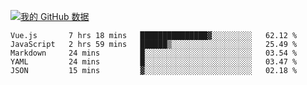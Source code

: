 [![我的 GitHub 数据](https://github-readme-stats.vercel.app/api?username=unbrain&?theme=dark)]()

<!--START_SECTION:waka-->
```text
Vue.js       7 hrs 18 mins   ███████████████▓░░░░░░░░░   62.12 % 
JavaScript   2 hrs 59 mins   ██████▒░░░░░░░░░░░░░░░░░░   25.49 % 
Markdown     24 mins         █░░░░░░░░░░░░░░░░░░░░░░░░   03.54 % 
YAML         24 mins         █░░░░░░░░░░░░░░░░░░░░░░░░   03.47 % 
JSON         15 mins         ▓░░░░░░░░░░░░░░░░░░░░░░░░   02.18 % 
```
<!--END_SECTION:waka-->
